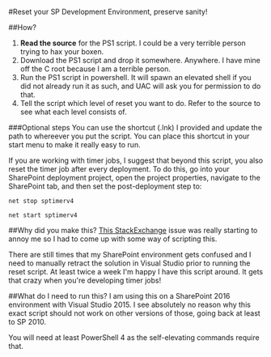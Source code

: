 #Reset your SP Development Environment, preserve sanity!

##How?
1. **Read the source** for the PS1 script. I could be a very terrible person trying to hax your boxen.
2. Download the PS1 script and drop it somewhere. Anywhere. I have mine off the C root because I am a terrible person.
3. Run the PS1 script in powershell. It will spawn an elevated shell if you did not already run it as such, and UAC will ask you for permission to do that.
4. Tell the script which level of reset you want to do. Refer to the source to see what each level consists of.

###Optional steps
You can use the shortcut (.lnk) I provided and update the path to whereever you put the script. You can place this shortcut in your start menu to make it really easy to run.

If you are working with timer jobs, I suggest that beyond this script, you also reset the timer job after every deployment. To do this, go into your SharePoint deployment project, open the project properties, navigate to the SharePoint tab, and then set the post-deployment step to:

`net stop sptimerv4`

`net start sptimerv4`

##Why did you make this?
[This StackExchange](https://sharepoint.stackexchange.com/questions/23908/deploying-eventreceiver-project-with-target-of-webapplication-from-vs-fails-when/195200) issue was really starting to annoy me so I had to come up with some way of scripting this.

There are still times that my SharePoint environment gets confused and I need to manually retract the solution in Visual Studio prior to running the reset script. At least twice a week I'm happy I have this script around. It gets that crazy when you're developing timer jobs!

##What do I need to run this?
I am using this on a SharePoint 2016 environment with Visual Studio 2015. I see absolutely no reason why this exact script should not work on other versions of those, going back at least to SP 2010.

You will need at least PowerShell 4 as the self-elevating commands require that.
